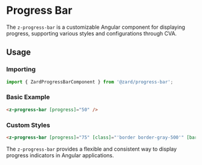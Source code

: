 # Progress Bar

The `z-progress-bar` is a customizable Angular component for displaying progress, supporting various styles and configurations through CVA.

## Usage

### **Importing**

```ts
import { ZardProgressBarComponent } from '@zard/progress-bar';
```

### **Basic Example**

```html
<z-progress-bar [progress]="50" />
```

### **Custom Styles**

```html
<z-progress-bar [progress]="75" [class]="'border border-gray-500'" [barClass]="'shadow-lg bg-green-500'" />
```

The `z-progress-bar` provides a flexible and consistent way to display progress indicators in Angular applications.
